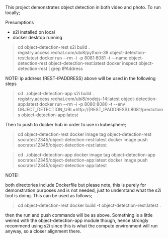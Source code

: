 This project demonstrates object detection in both video and photo. To run locally;

Presumptions
- s2i installed on local
- docker desktop running

> cd object-detection-rest
> s2i build . registry.access.redhat.com/ubi8/python-38 object-detection-rest:latest
> docker run --rm -i -p 8081:8081 -t —name object-detection-rest object-detection-rest:latest
> docker inspect object-detection-rest | grep IPAddress

NOTE! ip address (REST-IPADDRESS) above will be used in the following steps

> cd ../object-detection-app
> s2i build . registry.access.redhat.com/ubi8/nodejs-14:latest object-detection-app:latest
> docker run --rm -i -p 8080:8080 -t --env OBJECT_DETECTION_URL=http://{REST_IPADDRESS}:8081/predictions object-detection-app:latest

Then to push to docker hub in order to use in kubesphere;

> cd object-detection-rest
> docker image tag object-detection-rest socrates12345/object-detection-rest:latest
> docker image push socrates12345/object-detection-rest:latest

> cd ../object-detection-app
> docker image tag object-detection-app socrates12345/object-detection-app:latest
> docker image push socrates12345/object-detection-app:latest

NOTE!

both directories include Dockerfile but please note, this is purely for demonstration purposes and is not needed, just to understand what the s2i tool is doing. This can be used as follows;

> cd object-detection-rest
> docker build -t object-detection-rest:latest .

then the run and push commands will be as above. Something is a little weired with the object-detection-app module though, hence strongly recommend using s2i since this is what the compute environment will run anyway, so a closer alignment there.



